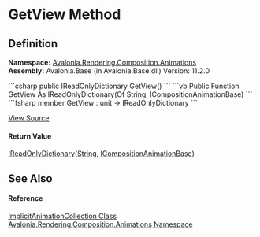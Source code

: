 # GetView Method




## Definition
**Namespace:** <a href="N_Avalonia_Rendering_Composition_Animations">Avalonia.Rendering.Composition.Animations</a>  
**Assembly:** Avalonia.Base (in Avalonia.Base.dll) Version: 11.2.0

<Tabs groupId="api-code-preview">
<TabItem value="csharp" label="C#">
```csharp
public IReadOnlyDictionary<string, ICompositionAnimationBase> GetView()
```
</TabItem>
<TabItem value="vb" label="VB">
```vb
Public Function GetView As IReadOnlyDictionary(Of String, ICompositionAnimationBase)
```
</TabItem>
<TabItem value="fsharp" label="F#">
```fsharp
member GetView : unit -> IReadOnlyDictionary<string, ICompositionAnimationBase> 
```
</TabItem>
</Tabs>



<a href="https://github.com/AvaloniaUI/Avalonia/tree/master/src/Avalonia.Base/Rendering/Composition/Animations/ImplicitAnimationCollection.cs#L71" title="View the source code">View Source</a>



#### Return Value
<a href="https://learn.microsoft.com/dotnet/api/system.collections.generic.ireadonlydictionary-2" target="_blank" rel="noopener noreferrer">IReadOnlyDictionary</a>(<a href="https://learn.microsoft.com/dotnet/api/system.string" target="_blank" rel="noopener noreferrer">String</a>, <a href="T_Avalonia_Rendering_Composition_Animations_ICompositionAnimationBase">ICompositionAnimationBase</a>)

## See Also


#### Reference
<a href="T_Avalonia_Rendering_Composition_Animations_ImplicitAnimationCollection">ImplicitAnimationCollection Class</a>  
<a href="N_Avalonia_Rendering_Composition_Animations">Avalonia.Rendering.Composition.Animations Namespace</a>  

